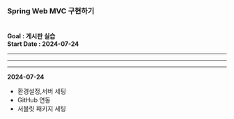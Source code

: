 ### Spring Web MVC 구현하기<br><br>

<b>Goal : 게시판 실습</b><br>
<b>Start Date : 2024-07-24</b><br>
***
- - -
* * *

<b>2024-07-24</b>
<ul>
  <li>환경설정,서버 세팅</li>
  <li>GitHub 연동</li>
  <li>서블릿 패키지 세팅</li>
</ul>
